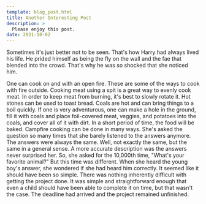 ```yaml
---
template: blog_post.html
title: Another Interesting Post
description: >
  Please enjoy this post.
date: 2021-10-02
---
```


Sometimes it's just better not to be seen. That's how Harry had always lived his life. He prided himself as being the fly on the wall and the fae that blended into the crowd. That's why he was so shocked that she noticed him.

<p hidden>#more</p>

One can cook on and with an open fire. These are some of the ways to cook with fire outside. Cooking meat using a spit is a great way to evenly cook meat. In order to keep meat from burning, it's best to slowly rotate it. Hot stones can be used to toast bread. Coals are hot and can bring things to a boil quickly. If one is very adventurous, one can make a hole in the ground, fill it with coals and place foil-covered meat, veggies, and potatoes into the coals, and cover all of it with dirt. In a short period of time, the food will be baked. Campfire cooking can be done in many ways.
She's asked the question so many times that she barely listened to the answers anymore. The answers were always the same. Well, not exactly the same, but the same in a general sense. A more accurate description was the answers never surprised her. So, she asked for the 10,000th time, "What's your favorite animal?" But this time was different. When she heard the young boy's answer, she wondered if she had heard him correctly.
It seemed like it should have been so simple. There was nothing inherently difficult with getting the project done. It was simple and straightforward enough that even a child should have been able to complete it on time, but that wasn't the case. The deadline had arrived and the project remained unfinished.


